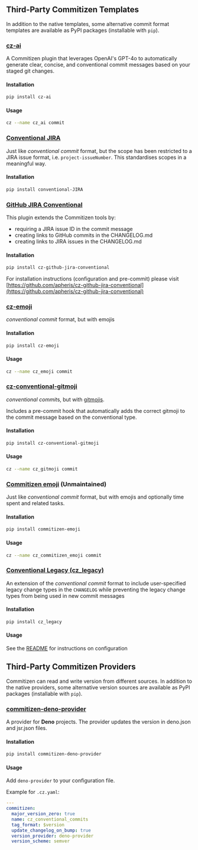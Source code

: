 ## Third-Party Commitizen Templates

In addition to the native templates, some alternative commit format templates
are available as PyPI packages (installable with `pip`).

### [cz-ai](https://github.com/watadarkstar/cz_ai)

A Commitizen plugin that leverages OpenAI's GPT-4o to automatically generate clear, concise, and conventional commit messages based on your staged git changes.

#### Installation

```sh
pip install cz-ai
```

#### Usage

```sh
cz --name cz_ai commit
```

### [Conventional JIRA](https://pypi.org/project/conventional-JIRA/)

Just like _conventional commit_ format, but the scope has been restricted to a
JIRA issue format, i.e. `project-issueNumber`. This standardises scopes in a
meaningful way.

#### Installation

```sh
pip install conventional-JIRA
```

### [GitHub JIRA Conventional](https://pypi.org/project/cz-github-jira-conventional/)

This plugin extends the Commitizen tools by:

- requiring a JIRA issue ID in the commit message
- creating links to GitHub commits in the CHANGELOG.md
- creating links to JIRA issues in the CHANGELOG.md

#### Installation

```sh
pip install cz-github-jira-conventional
```

For installation instructions (configuration and pre-commit) please visit [https://github.com/apheris/cz-github-jira-conventional](https://github.com/apheris/cz-github-jira-conventional)

### [cz-emoji](https://github.com/adam-grant-hendry/cz-emoji)

_conventional commit_ format, but with emojis

#### Installation

```sh
pip install cz-emoji
```

#### Usage

```sh
cz --name cz_emoji commit
```

### [cz-conventional-gitmoji](https://github.com/ljnsn/cz-conventional-gitmoji)

*conventional commit*s, but with [gitmojis](https://gitmoji.dev).

Includes a pre-commit hook that automatically adds the correct gitmoji to the commit message based on the conventional type.

#### Installation

```sh
pip install cz-conventional-gitmoji
```

#### Usage

```sh
cz --name cz_gitmoji commit
```

### [Commitizen emoji](https://pypi.org/project/commitizen-emoji/) (Unmaintained)

Just like _conventional commit_ format, but with emojis and optionally time spent and related tasks.

#### Installation

```sh
pip install commitizen-emoji
```

#### Usage

```sh
cz --name cz_commitizen_emoji commit
```

### [Conventional Legacy (cz_legacy)][1]

An extension of the _conventional commit_ format to include user-specified
legacy change types in the `CHANGELOG` while preventing the legacy change types
from being used in new commit messages

#### Installation

```sh
pip install cz_legacy
```

#### Usage

See the [README][1] for instructions on configuration

[1]: https://pypi.org/project/cz_legacy

## Third-Party Commitizen Providers

Commitizen can read and write version from different sources. In addition to the native providers, some alternative version sources are available as PyPI packages (installable with `pip`).

### [commitizen-deno-provider](https://pypi.org/project/commitizen-deno-provider/)

A provider for **Deno** projects. The provider updates the version in deno.json and jsr.json files.

#### Installation

```sh
pip install commitizen-deno-provider
```

#### Usage

Add `deno-provider` to your configuration file.

Example for `.cz.yaml`:

```yaml
---
commitizen:
  major_version_zero: true
  name: cz_conventional_commits
  tag_format: $version
  update_changelog_on_bump: true
  version_provider: deno-provider
  version_scheme: semver
```
